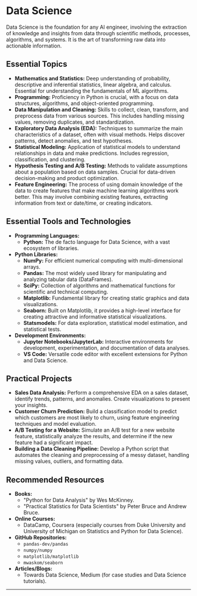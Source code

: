 # Data Science

Data Science is the foundation for any AI engineer, involving the extraction of knowledge and insights from data through scientific methods, processes, algorithms, and systems. It is the art of transforming raw data into actionable information.

## Essential Topics

*   **Mathematics and Statistics:** Deep understanding of probability, descriptive and inferential statistics, linear algebra, and calculus. Essential for understanding the fundamentals of ML algorithms.
*   **Programming:** Proficiency in Python is crucial, with a focus on data structures, algorithms, and object-oriented programming.
*   **Data Manipulation and Cleaning:** Skills to collect, clean, transform, and preprocess data from various sources. This includes handling missing values, removing duplicates, and standardization.
*   **Exploratory Data Analysis (EDA):** Techniques to summarize the main characteristics of a dataset, often with visual methods. Helps discover patterns, detect anomalies, and test hypotheses.
*   **Statistical Modeling:** Application of statistical models to understand relationships in data and make predictions. Includes regression, classification, and clustering.
*   **Hypothesis Testing and A/B Testing:** Methods to validate assumptions about a population based on data samples. Crucial for data-driven decision-making and product optimization.
*   **Feature Engineering:** The process of using domain knowledge of the data to create features that make machine learning algorithms work better. This may involve combining existing features, extracting information from text or date/time, or creating indicators.

## Essential Tools and Technologies

*   **Programming Languages:**
    *   **Python:** The de facto language for Data Science, with a vast ecosystem of libraries.
*   **Python Libraries:**
    *   **NumPy:** For efficient numerical computing with multi-dimensional arrays.
    *   **Pandas:** The most widely used library for manipulating and analyzing tabular data (DataFrames).
    *   **SciPy:** Collection of algorithms and mathematical functions for scientific and technical computing.
    *   **Matplotlib:** Fundamental library for creating static graphics and data visualizations.
    *   **Seaborn:** Built on Matplotlib, it provides a high-level interface for creating attractive and informative statistical visualizations.
    *   **Statsmodels:** For data exploration, statistical model estimation, and statistical tests.
*   **Development Environments:**
    *   **Jupyter Notebooks/JupyterLab:** Interactive environments for development, experimentation, and documentation of data analyses.
    *   **VS Code:** Versatile code editor with excellent extensions for Python and Data Science.

## Practical Projects

*   **Sales Data Analysis:** Perform a comprehensive EDA on a sales dataset, identify trends, patterns, and anomalies. Create visualizations to present your insights.
*   **Customer Churn Prediction:** Build a classification model to predict which customers are most likely to churn, using feature engineering techniques and model evaluation.
*   **A/B Testing for a Website:** Simulate an A/B test for a new website feature, statistically analyze the results, and determine if the new feature had a significant impact.
*   **Building a Data Cleaning Pipeline:** Develop a Python script that automates the cleaning and preprocessing of a messy dataset, handling missing values, outliers, and formatting data.

## Recommended Resources

*   **Books:**
    *   "Python for Data Analysis" by Wes McKinney.
    *   "Practical Statistics for Data Scientists" by Peter Bruce and Andrew Bruce.
*   **Online Courses:**
    *   DataCamp, Coursera (especially courses from Duke University and University of Michigan on Statistics and Python for Data Science).
*   **GitHub Repositories:**
    *   `pandas-dev/pandas`
    *   `numpy/numpy`
    *   `matplotlib/matplotlib`
    *   `mwaskom/seaborn`
*   **Articles/Blogs:**
    *   Towards Data Science, Medium (for case studies and Data Science tutorials).

---


